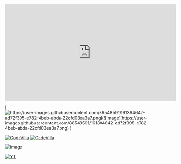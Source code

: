 <p align="center">
<iframe width="560" height="315" src="https://www.youtube.com/embed/ppb0M-ABv48" title="YouTube video player" frameborder="0" allow="accelerometer; autoplay; clipboard-write; encrypted-media; gyroscope; picture-in-picture" allowfullscreen></iframe>
</p>

[![https://user-images.githubusercontent.com/86548591/161394642-ad72f395-e782-4beb-abda-22cfd03ea3a7.png](![image](https://user-images.githubusercontent.com/86548591/161394642-ad72f395-e782-4beb-abda-22cfd03ea3a7.png)
)](https://www.youtube.com/watch?v=ppb0M-ABv48)
 
 
 
 [![CodeVilla](https://yt-embed.herokuapp.com/embed?v=ppb0M-ABv48)](https://www.youtube.com/watch?v=ppb0M-ABv48 "CodeVilla")
 [![CodeVilla](https://user-images.githubusercontent.com/86548591/161394642-ad72f395-e782-4beb-abda-22cfd03ea3a7.png)](https://www.youtube.com/watch?v=ppb0M-ABv48 "CodeVilla")

![image](https://user-images.githubusercontent.com/86548591/161394897-662c902d-2c2f-4e90-92f4-04d9e22b3b98.png)




  <a href="https://youtu.be/ppb0M-ABv48"><img alt="YT" src="https://img.shields.io/badge/YouTube-FF0000?style=for-the-badge&logo=youtube&logoColor=white"/></a>
